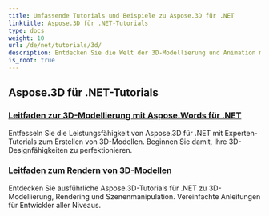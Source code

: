 ```yaml
---
title: Umfassende Tutorials und Beispiele zu Aspose.3D für .NET
linktitle: Aspose.3D für .NET-Tutorials
type: docs
weight: 10
url: /de/net/tutorials/3d/
description: Entdecken Sie die Welt der 3D-Modellierung und Animation mit den Tutorials zu Aspose.3D für .NET. Verbessern Sie Ihre Projekte mühelos – vom Rendering bis zur linearen Extrusion.
is_root: true
---
```


## Aspose.3D für .NET-Tutorials
### [Leitfaden zur 3D-Modellierung mit Aspose.Words für .NET](./guide-to-3d-modeling/)
Entfesseln Sie die Leistungsfähigkeit von Aspose.3D für .NET mit Experten-Tutorials zum Erstellen von 3D-Modellen. Beginnen Sie damit, Ihre 3D-Designfähigkeiten zu perfektionieren.
### [Leitfaden zum Rendern von 3D-Modellen](./guide-to-rendering/)
Entdecken Sie ausführliche Aspose.3D-Tutorials für .NET zu 3D-Modellierung, Rendering und Szenenmanipulation. Vereinfachte Anleitungen für Entwickler aller Niveaus.